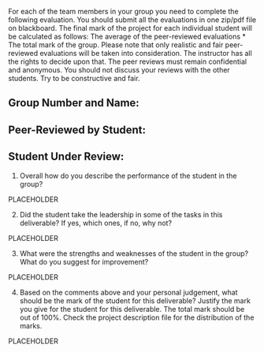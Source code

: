 For each of the team members in your group you need to complete the following evaluation. You should
submit all the evaluations in one zip/pdf file on blackboard.
The final mark of the project for each individual student will be calculated as follows:
The average of the peer-reviewed evaluations * The total mark of the group.
Please note that only realistic and fair peer-reviewed evaluations will be taken into consideration. The
instructor has all the rights to decide upon that.
The peer reviews must remain confidential and anonymous. You should not discuss your reviews with the
other students. Try to be constructive and fair.

## Group Number and Name:


## Peer-Reviewed by Student:


## Student Under Review:

1. Overall how do you describe the performance of the student in the group?

PLACEHOLDER

2. Did the student take the leadership in some of the tasks in this deliverable? If yes, which ones, if
no, why not?

PLACEHOLDER

3. What were the strengths and weaknesses of the student in the group? What do you suggest for
improvement?

PLACEHOLDER

4. Based on the comments above and your personal judgement, what should be the mark of the student for this deliverable? Justify the mark you give for the student for this deliverable. The total mark should be out of 100%. Check the project description file for the distribution of the marks.

PLACEHOLDER